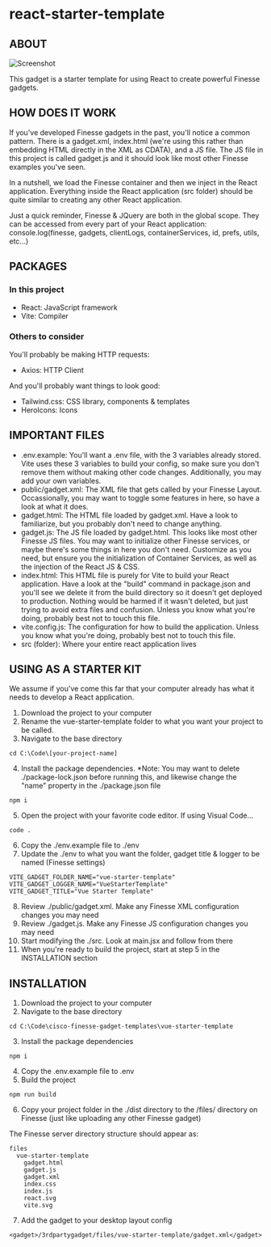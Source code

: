 # react-starter-template

## ABOUT
![Screenshot](https://github.com/nathangalloway84/finesse-gadgets/blob/main/cisco-finesse-gadget-templates/react-starter-template/SCREENSHOT.png?raw=true "Screenshot")

This gadget is a starter template for using React to create powerful Finesse gadgets.

## HOW DOES IT WORK
If you've developed Finesse gadgets in the past, you'll notice a common pattern.  There is a gadget.xml, index.html (we're using this rather than embedding HTML directly in the XML as CDATA), and a JS file.  The JS file in this project is called gadget.js and it should look like most other Finesse examples you've seen.

In a nutshell, we load the Finesse container and then we inject in the React application.  Everything inside the React application (src folder) should be quite similar to creating any other React application.

Just a quick reminder, Finesse & JQuery are both in the global scope. They can be accessed from every part of your React application: console.log(finesse, gadgets, clientLogs, containerServices, id, prefs, utils, etc...)

## PACKAGES
### In this project
- React: JavaScript framework
- Vite: Compiler

### Others to consider
You'll probably be making HTTP requests:
- Axios: HTTP Client

And you'll probably want things to look good:
- Tailwind.css: CSS library, components & templates
- HeroIcons: Icons

## IMPORTANT FILES
- .env.example: You'll want a .env file, with the 3 variables already stored. Vite uses these 3 variables to build your config, so make sure you don't remove them without making other code changes. Additionally, you may add your own variables.
- public/gadget.xml: The XML file that gets called by your Finesse Layout.  Occassionally, you may want to toggle some features in here, so have a look at what it does.
- gadget.html: The HTML file loaded by gadget.xml. Have a look to familiarize, but you probably don't need to change anything.
- gadget.js: The JS file loaded by gadget.html. This looks like most other Finesse JS files. You may want to initialize other Finesse services, or maybe there's some things in here you don't need.  Customize as you need, but ensure you the initialization of Container Services, as well as the injection of the React JS & CSS.
- index.html: This HTML file is purely for Vite to build your React application. Have a look at the "build" command in package.json and you'll see we delete it from the build directory so it doesn't get deployed to production. Nothing would be harmed if it wasn't deleted, but just trying to avoid extra files and confusion. Unless you know what you're doing, probably best not to touch this file.
- vite.config.js: The configuration for how to build the application. Unless you know what you're doing, probably best not to touch this file.
- src (folder): Where your entire react application lives

## USING AS A STARTER KIT
We assume if you've come this far that your computer already has what it needs to develop a React application.

1. Download the project to your computer
2. Rename the vue-starter-template folder to what you want your project to be called.
3. Navigate to the base directory
```
cd C:\Code\[your-project-name]
```
4. Install the package dependencies. *Note: You may want to delete ./package-lock.json before running this, and likewise change the "name" property in the ./package.json file
```
npm i
```
5. Open the project with your favorite code editor. If using Visual Code...
```
code .
```
6. Copy the ./env.example file to ./env
7. Update the ./env to what you want the folder, gadget title & logger to be named (Finesse settings)
```
VITE_GADGET_FOLDER_NAME="vue-starter-template"
VITE_GADGET_LOGGER_NAME="VueStarterTemplate"
VITE_GADGET_TITLE="Vue Starter Template"
```
8. Review ./public/gadget.xml. Make any Finesse XML configuration changes you may need
9. Review ./gadget.js. Make any Finesse JS configuration changes you may need
10. Start modifying the ./src. Look at main.jsx and follow from there
11. When you're ready to build the project, start at step 5 in the INSTALLATION section

## INSTALLATION
1. Download the project to your computer
2. Navigate to the base directory
```
cd C:\Code\cisco-finesse-gadget-templates\vue-starter-template
```
3. Install the package dependencies
```
npm i
```
4. Copy the .env.example file to .env 
5. Build the project
```
npm run build
```
6. Copy your project folder in the ./dist directory to the /files/ directory on Finesse (just like uploading any other Finesse gadget)

The Finesse server directory structure should appear as:
```
files
  vue-starter-template
    gadget.html
    gadget.js
    gadget.xml
    index.css
    index.js
    react.svg
    vite.svg
```
7. Add the gadget to your desktop layout config
```
<gadget>/3rdpartygadget/files/vue-starter-template/gadget.xml</gadget>
```
